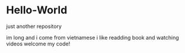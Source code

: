 # Hello-World
just another repository

im long and i come from vietnamese
i like readding book and watching videos
welcome my code!
